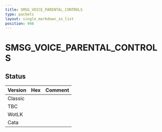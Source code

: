 ```yaml
---
title: SMSG_VOICE_PARENTAL_CONTROLS
type: packets
layout: single_markdown_in_list
position: 946
---
```


# SMSG_VOICE_PARENTAL_CONTROLS

## Status

Version | Hex | Comment
---------- | ---------- | ---------- 
Classic |  |  
TBC |  |  
WotLK |  |  
Cata |  |  
